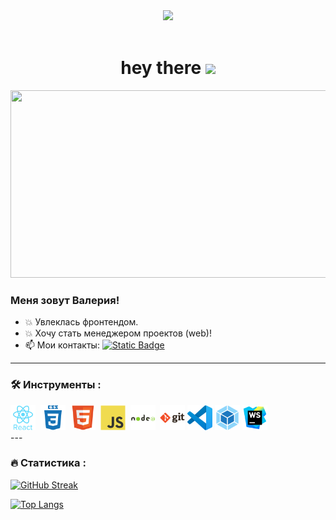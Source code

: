 <div id="header" align="center">
  <img src="https://media.giphy.com/media/BNbm4jKFVC31dYUaoh/giphy.gif" width="100"/>
  </div>
  <div align="center">
   <img src="https://komarev.com/ghpvc/?username=valeriya8189&style=flat-square&color=blue" alt=""/>
<h1>
  hey there
  <img src="https://media.giphy.com/media/hvRJCLFzcasrR4ia7z/giphy.gif" width="30px"/>
</h1>
</div>
<div align="center">
  <img src="https://media.giphy.com/media/L8K62iTDkzGX6/giphy.gif" width="600" height="300"/>
</div>

### Меня зовут Валерия!

- :boom: Увлеклась фронтендом.
- :boom: Хочу стать менеджером проектов (web)!
- :mailbox: Мои контакты: [![Static Badge](https://img.shields.io/badge/Telegram-blue)](https://t.me/valeriya8189)
- ---

### :hammer_and_wrench: Инструменты :
<div>
  <img src="https://github.com/devicons/devicon/blob/master/icons/react/react-original-wordmark.svg" title="React" alt="React" width="40" height="40"/>&nbsp;
  <img src="https://github.com/devicons/devicon/blob/master/icons/css3/css3-plain-wordmark.svg"  title="CSS3" alt="CSS" width="40" height="40"/>&nbsp;
  <img src="https://github.com/devicons/devicon/blob/master/icons/html5/html5-original.svg" title="HTML5" alt="HTML" width="40" height="40"/>&nbsp;
  <img src="https://github.com/devicons/devicon/blob/master/icons/javascript/javascript-original.svg" title="JavaScript" alt="JavaScript" width="40" height="40"/>&nbsp;
  <img src="https://github.com/devicons/devicon/blob/master/icons/nodejs/nodejs-original-wordmark.svg" title="NodeJS" alt="NodeJS" width="40" height="40"/>&nbsp;
  <img src="https://github.com/devicons/devicon/blob/master/icons/git/git-original-wordmark.svg" title="Git" **alt="Git" width="40" height="40"/>
  <img src="https://github.com/devicons/devicon/blob/master/icons/vscode/vscode-original.svg" title="Git" **alt="Git" width="40" height="40"/>
<img src="https://github.com/devicons/devicon/blob/master/icons/webpack/webpack-original.svg" title="Git" **alt="Git" width="40" height="40"/>  
<img src="https://github.com/devicons/devicon/blob/master/icons/webstorm/webstorm-original.svg" title="Git" **alt="Git" width="40" height="40"/>    
</div>
---

### :fire: Статистика :
[![GitHub Streak](http://github-readme-streak-stats.herokuapp.com?user=valeriya8189&theme=dark&background=000000)](https://git.io/streak-stats)

[![Top Langs](https://github-readme-stats.vercel.app/api/top-langs/?username=valeriya8189)](https://github.com/anuraghazra/github-readme-stats)


